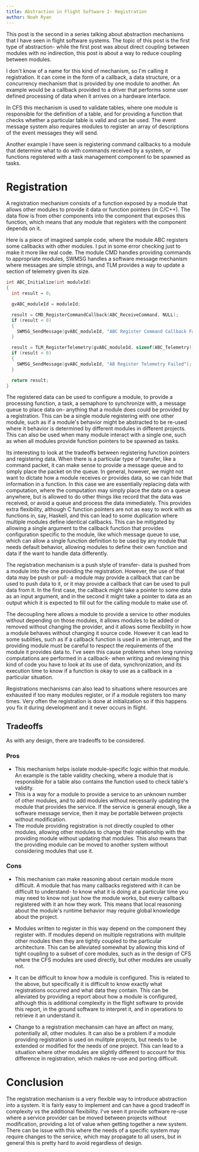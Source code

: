 ```yaml
---
title: Abstraction in Flight Software 2- Registration
author: Noah Ryan
---
```

This post is the second in a series talking about abstraction mechanisms that I have seen in flight software systems.
The topic of this post is the first type of abstraction- while the first post was about direct coupling between
modules with no indirection, this post is about a way to reduce coupling between modules.


I don't know of a name for this kind of mechanism, so I'm calling it registration. It can come in the form of a callback,
a data structure, or a concurrency mechanism that is provided by one module to another. An example would be a callback provided
to a driver that performs some user defined processing of data when it arrives on a hardware interface.


In CFS this mechanism is used to validate tables, where one module is responsible for the definition of a table, and for
providing a function that checks whether a particular table is valid and can be used. The event message system also requires
modules to register an array of descriptions of the event messages they will send.


Another example I have seen is registering command callbacks to a module that determine what to do with commands received
by a system, or functions registered with a task management component to be spawned as tasks.


Registration
===
A registration mechanism consists of a function exposed by a module that allows other modules to provide it data or function pointers (in C/C++).
The data flow is from other components into the component that exposes this function, which means that any module that registers with the component
depends on it.



Here is a piece of imagined sample code, where the module ABC registers some callbacks with other modules. I put in some error checking
just to make it more like real code. The module CMD handles providing commands to appropriate modules, SWMSG handles a software message
mechanism where messages are simple strings, and TLM provides a way to update a section of telemetry given its size.


```c
int ABC_Initialize(int moduleId)
{
  int result = 0;

  gvABC_moduleId = moduleId;

  result = CMD_RegisterCommandCallback(ABC_ReceiveCommand, NULL);
  if (result < 0)
  {
    SWMSG_SendMessage(gvABC_moduleId, "ABC Register Command Callback Failed");
  }

  result = TLM_RegisterTelemetry(gvABC_moduleId, sizeof(ABC_Telemetry));
  if (result < 0)
  {
    SWMSG_SendMessage(gvABC_moduleId, "AB Register Telemetry Failed");
  }

  return result;
}
```


The registered data can be used to configure a module, to provide a processing function, a task, a semaphore to synchronize with, a message queue
to place data on- anything that a module does could be provided by a registration. This can be a single module registering with one other module,
such as if a module's behavior might be abstracted to be re-used where it behavior is determined by different modules in different projects. This can
also be used when many module interact with a single one, such as when all modules provide function pointers to be spawned as tasks.


Its interesting to look at the tradeoffs between registering function pointers and registering data. When there is a particular type of transfer, like
a command packet, it can make sense to provide a message queue and to simply place the packet on the queue. In general, however, we might not want
to dictate how a module receives or provides data, so we can hide that information in a function. In this case we are essentially replacing data
with computation, where the computation may simply place the data on a queue anywhere, but is allowed to do other things like record that the data
was received, or avoid a queue and process the data immediately. This provides extra flexibility, although C function pointers are not as easy to
work with as functions in, say, Haskell, and this can lead to some duplication where multiple modules define identical callbacks. This can be mitigated
by allowing a single argument to the callback function that provides configuration specific to the module, like which message queue to use, which can
allow a single function definition to be used by any module that needs default behavior, allowing modules to define their own function and data if the
want to handle data differently.


The registration mechanism is a push style of transfer- data is pushed from a module into the one providing the registration. However, the 
use of that data may be push or pull- a module may provide a callback that can be used to push data to it, or it may provide a callback that can be
used to pull data from it. In the first case, the callback might take a pointer to some data as an input argument, and in the second it might take
a pointer to data as an output which it is expected to fill out for the calling module to make use of.


The decoupling here allows a module to provide a service to other modules without depending on those modules, it allows modules to be added or
removed without changing the provider, and it allows some flexibility in how a module behaves without changing it source code. However it can lead
to some sublities, such as if a callback function is used in an interrupt, and the providing module must be careful to respect the requirements of the
module it provides data to. I've seen this cause problems when long running computations are performed in a callback- when writing and reviewing this
kind of code you have to look at its use of data, synchronization, and its execution time to know if a function is okay to use as a callback in a particular
situation.



Registrations mechanisms can also lead to situations where resources are exhausted if too many modules register, or if a module registers too many
times. Very often the registration is done at initialization so
if this happens you fix it during development and it never occurs in flight.


## Tradeoffs

As with any design, there are tradeoffs to be considered.

### Pros
  * This mechanism helps isolate module-specific logic within that module. An example is the table validity checking, where a module
  that is responsible for a table also contains the function used to check table's validity.
  * This is a way for a module to provide a service to an unknown number of other modules, and to add modules without necessarily updating
  the module that provides the service. If the service is general enough, like a software message service, then it may be portable between
  projects without modification.
  * The module providing registration is not directly coupled to other modules, allowing other modules to change their relationship with the providing
  module without updating that modules. This also means that the providing module can be moved to another system without considering modules
  that use it.

### Cons
  * This mechanism can make reasoning about certain module more difficult. A module that has many callbacks registered with it can be difficult
  to understand- to know what it is doing at a particular time you may need to know not just how the module works, but every callback registered
  with it an how they work. This means that local reasoning about the module's runtime behavior may require global knowledge about the project.

  * Modules written to register in this way depend on the component they register with. If modules depend on multiple regstrations with mulitple
  other modules then they are tightly coupled to the particular architecture. This can be alleviated somewhat by allowing this kind of tight
  coupling to a subset of core modules, such as in the design of CFS where the CFS modules are used directly, but other modules are usually not.

  * It can be difficult to know how a module is configured. This is related to the above, but specifically it is difficult to know exactly what
  registrations occurred and what data they contain. This can be alleviated by providing a report about how a module is configured, although
  this is additional complexity in the flight software to provide this report, in the ground software to interpret it, and in operations to retrieve
  it an understand it.

  * Change to a registration mechansim can have an affect on many, potentially all, other modules. It can also be a problem if a module providing
  registration is used on mulitple projects, but needs to be extended or modified for the needs of one project. This can lead to a situation where
  other modules are slightly different to account for this difference in registration, which makes re-use and porting difficult.


# Conclusion
The registration mechanism is a very flexible way to introduce abstraction into a system. It is fairly easy to implement and can have a good
tradeoff in complexity vs the additional flexibility. I've seen it provide software re-use where a service provider can be moved
between projects without modification, providing a lot of value when getting together a new system.
There can be issue with this where the needs of a specific system may require changes to the service,
which may propagate to all users, but in general this is pretty hard to avoid regardless of design.

 
